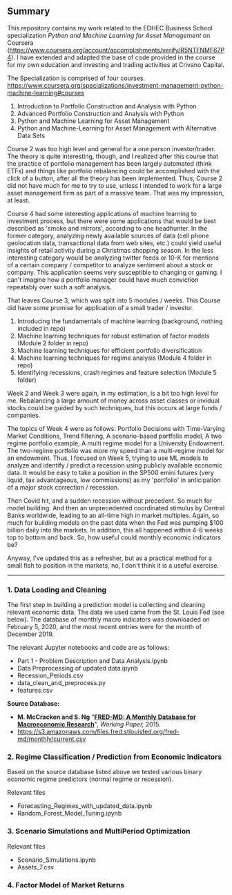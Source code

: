 ## Summary

This repository contains my work related to the EDHEC Business School specialization *Python and Machine Learning for Asset Management* on Coursera (https://www.coursera.org/account/accomplishments/verify/R5NTFNMF67P4).  I have extended and adapted the base of code provided in the course for my own education and investing and trading activities at Crivano Capital. 

The Specialization is comprised of four courses. https://www.coursera.org/specializations/investment-management-python-machine-learning#courses

1. Introduction to Portfolio Construction and Analysis with Python
2. Advanced Portfolio Construction and Analysis with Python
3. Python and Machine Learning for Asset Management
4. Python and Machine-Learning for Asset Management with Alternative Data Sets

Course 2 was too high level and general for a one person investor/trader.  The theory is quite interesting, though, and I realized after this course that the practice of portfolio management has been largely automated (think ETFs) and things like portfolio rebalancing could be accomplished with the click of a button, after all the theory has been implemented.  Thus, Course 2 did not have much for me to try to use, unless I intended to work for a large asset management firm as part of a massive team.  That was my impression, at least.

Course 4 had some interesting applications of machine learning to investment process, but there were some applications that would be best described as 'smoke and mirrors', according to one headhunter.  In the former category, analyzing newly available sources of data (cell phone geolocation data, transactional data from web sites, etc.) could yield useful insights of retail activity during a Christmas shopping season.  In the less interesting category would be analyzing twitter feeds or 10-K for mentions of a certain company / competitor to analyze sentiment about a stock or company.  This application seems very susceptible to changing or gaming.  I can't imagine how a portfolio manager could have much conviction repeatably over such a soft analysis.  

That leaves Course 3, which was split into 5 modules / weeks.  This Course did have some promise for application of a small trader / investor.

1. Introducing the fundamentals of machine learning (background, nothing included in repo)
2. Machine learning techniques for robust estimation of factor models (Module 2 folder in repo)
3. Machine learning techniques for efficient portfolio diversification
4. Machine learning techniques for regime analysis (Module 4 folder in repo)
5. Identifying recessions, crash regimes and feature selection (Module 5 folder)

Week 2 and Week 3 were again, in my estimation, is a bit too high level for me.  Rebalancing a large amount of money across asset classes or invidual stocks could be guided by such techniques, but this occurs at large funds / companies.  

The topics of Week 4 were as follows: Portfolio Decisions with Time-Varying Market Conditions, Trend filtering, A scenario-based portfolio model, A two regime portfolio example, A multi regime model for a University Endowment.  The two-regime portfolio was more my speed than a multi-regime model for an endowment.  Thus, I focused on Week 5, trying to use ML models to analyze and identify / predict a recession using publicly available economic data.  It would be easy to take a position in the SP500 emini futures (very liquid, tax advantageous, low commissions) as my 'portfolio' in anticipation of a major stock correction / recession.  

Then Covid hit, and a sudden recession without precedent.  So much for model building.  And then an unprecedented coordinated stimulus by Central Banks worldwide, leading to an all-time high in market multiples.  Again, so much for building models on the past data when the Fed was pumping $100 billion daily into the markets.  In addition, this all happened within 4-6 weeks top to bottom and back.  So, how useful could monthly economic indicators be?   

Anyway, I've updated this as a refresher, but as a practical method for a small fish to position in the markets, no, I don't think it is a useful exercise.  

-------

### 1. Data Loading and Cleaning

The first step in building a prediction model is collecting and cleaning relevant economic data. The data we used came from the St. Louis Fed (see below).  The database of monthly macro indicators was downloaded on February 5, 2020, and the most recent entries were for the month of December 2019. 

The relevant Jupyter notebooks and code are as follows:

- Part 1 - Problem Description and Data Analysis.ipynb
- Data Preprocessing of updated data.ipynb
- Recession_Periods.csv
- data_clean_and_preprocess.py
- features.csv

**Source Database:**

- **M. McCracken and S. Ng** "__[FRED-MD: A Monthly Database for Macroeconomic Research](https://research.stlouisfed.org/econ/mccracken/fred-databases/)__", _Working Paper,_ 2015.  <a class="anchor" id="i"></a>
- https://s3.amazonaws.com/files.fred.stlouisfed.org/fred-md/monthly/current.csv


### 2. Regime Classification / Prediction from Economic Indicators 

Based on the source database listed above we tested various binary economic regime predictors (normal regime or recession). 

Relevant files

- Forecasting_Regimes_with_updated_data.ipynb
- Random_Forest_Model_Tuning.ipynb

### 3. Scenario Simulations and MultiPeriod Optimization

Relevant files

- Scenario_Simulations.ipynb
- Assets_7.csv

### 4. Factor Model of Market Returns
 